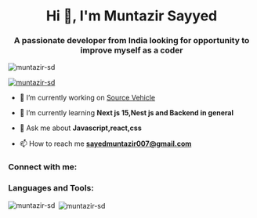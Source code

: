 <h1 align="center">Hi 👋, I'm Muntazir Sayyed</h1>
<h3 align="center">A passionate developer from India looking for opportunity to improve myself as a coder</h3>

<p align="left"> <img src="https://komarev.com/ghpvc/?username=muntazir-sd&label=Profile%20views&color=0e75b6&style=flat" alt="muntazir-sd" /> </p>

<p align="left"> <a href="https://github.com/ryo-ma/github-profile-trophy"><img src="https://github-profile-trophy.vercel.app/?username=muntazir-sd" alt="muntazir-sd" /></a> </p>

- 🔭 I’m currently working on [Source Vehicle](https://www.sourcevehicle.com/)

- 🌱 I’m currently learning **Next js 15,Nest js and Backend in general**

- 💬 Ask me about **Javascript,react,css**

- 📫 How to reach me **sayedmuntazir007@gmail.com**

<h3 align="left">Connect with me:</h3>
<p align="left">
</p>

<h3 align="left">Languages and Tools:</h3>

<p><img align="left" src="https://github-readme-stats-seven-kappa-83.vercel.app/api/top-langs?username=muntazir-sd&show_icons=true&locale=en&layout=compact&count-private=true" alt="muntazir-sd" /></p> 

<p>&nbsp;<img align="center" src="https://github-readme-stats-seven-kappa-83.vercel.app/api?username=muntazir-sd&show_icons=true&locale=en" alt="muntazir-sd" /></p>

